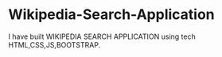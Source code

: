 # Wikipedia-Search-Application
I have built WIKIPEDIA SEARCH APPLICATION using tech HTML,CSS,JS,BOOTSTRAP.
